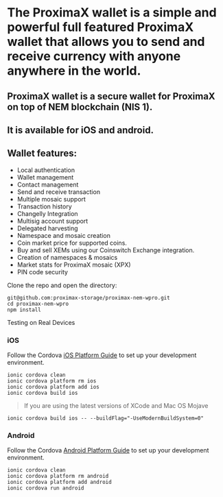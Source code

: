 # The ProximaX wallet is a simple and powerful full featured ProximaX wallet that allows you to send and receive currency with anyone anywhere in the world.
## ProximaX wallet is a secure wallet for ProximaX on top of NEM blockchain (NIS 1). 
## It is available for iOS and android.

## Wallet features:

* Local authentication
* Wallet management
* Contact management
* Send and receive transaction
* Multiple mosaic support
* Transaction history
* Changelly Integration
* Multisig account support
* Delegated harvesting
* Namespace and mosaic creation
* Coin market price for supported coins.
* Buy and sell XEMs using our Coinswitch Exchange integration.
* Creation of namespaces & mosaics 
* Market stats for ProximaX mosaic (XPX)
* PIN code security

Clone the repo and open the directory: 
```
git@github.com:proximax-storage/proximax-nem-wpro.git
cd proximax-nem-wpro
npm install
```

Testing on Real Devices
### iOS
Follow the Cordova [iOS Platform Guide](https://cordova.apache.org/docs/en/latest/guide/platforms/ios/) to set up your development environment.

```
ionic cordova clean
ionic cordova platform rm ios
ionic cordova platform add ios
ionic cordova build ios
```

> If you are using the latest versions of XCode and Mac OS Mojave
```
ionic cordova build ios -- --buildFlag="-UseModernBuildSystem=0"
```




### Android

Follow the Cordova [Android Platform Guide](https://cordova.apache.org/docs/en/latest/guide/platforms/android/) to set up your development environment.

```
ionic cordova clean
ionic cordova platform rm android
ionic cordova platform add android
ionic cordova run android
```

